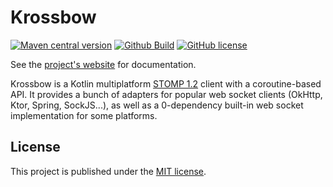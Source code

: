 # Krossbow

[![Maven central version](https://img.shields.io/maven-central/v/org.hildan.krossbow/krossbow-stomp-core.svg)](https://search.maven.org/artifact/org.hildan.krossbow/krossbow-stomp-core)
[![Github Build](https://img.shields.io/github/workflow/status/joffrey-bion/krossbow/CI%20Build?label=build&logo=github)](https://github.com/joffrey-bion/krossbow/actions?query=workflow%3A%22CI+Build%22)
[![GitHub license](https://img.shields.io/badge/license-MIT-blue.svg)](https://github.com/joffrey-bion/krossbow/blob/main/LICENSE)

See the [project's website](https://joffrey-bion.github.io/krossbow/) for documentation.

Krossbow is a Kotlin multiplatform [STOMP 1.2](https://stomp.github.io/index.html) client with a coroutine-based API.
It provides a bunch of adapters for popular web socket clients (OkHttp, Ktor, Spring, SockJS...),
as well as a 0-dependency built-in web socket implementation for some platforms.

## License

This project is published under the [MIT license](https://github.com/joffrey-bion/krossbow/blob/master/LICENSE).
